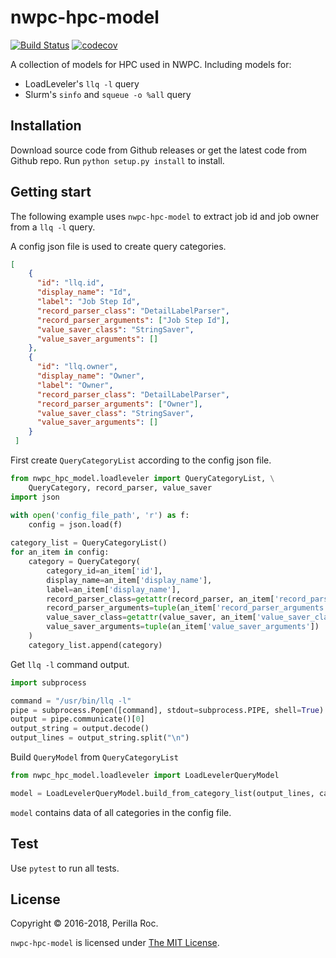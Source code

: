 # nwpc-hpc-model

[![Build Status](https://travis-ci.org/perillaroc/nwpc-hpc-model.svg?branch=master)](https://travis-ci.org/perillaroc/nwpc-hpc-model)
[![codecov](https://codecov.io/gh/perillaroc/nwpc-hpc-model/branch/master/graph/badge.svg)](https://codecov.io/gh/perillaroc/nwpc-hpc-model)

A collection of models for HPC used in NWPC. Including models for:

* LoadLeveler's `llq -l` query
* Slurm's `sinfo` and `squeue -o %all` query

## Installation

Download source code from Github releases or get the latest code from Github repo. 
Run `python setup.py install` to install.

## Getting start

The following example uses `nwpc-hpc-model` to extract job id and job owner from a `llq -l` query.
 
A config json file is used to create query categories.

```json
[
    {
      "id": "llq.id",
      "display_name": "Id",
      "label": "Job Step Id",
      "record_parser_class": "DetailLabelParser",
      "record_parser_arguments": ["Job Step Id"],
      "value_saver_class": "StringSaver",
      "value_saver_arguments": []
    },
    {
      "id": "llq.owner",
      "display_name": "Owner",
      "label": "Owner",
      "record_parser_class": "DetailLabelParser",
      "record_parser_arguments": ["Owner"],
      "value_saver_class": "StringSaver",
      "value_saver_arguments": []
    }
 ]

```

First create `QueryCategoryList` according to the config json file.

```python
from nwpc_hpc_model.loadleveler import QueryCategoryList, \
    QueryCategory, record_parser, value_saver
import json

with open('config_file_path', 'r') as f:
    config = json.load(f)
    
category_list = QueryCategoryList()
for an_item in config:
    category = QueryCategory(
        category_id=an_item['id'],
        display_name=an_item['display_name'],
        label=an_item['display_name'],
        record_parser_class=getattr(record_parser, an_item['record_parser_class']),
        record_parser_arguments=tuple(an_item['record_parser_arguments']),
        value_saver_class=getattr(value_saver, an_item['value_saver_class']),
        value_saver_arguments=tuple(an_item['value_saver_arguments'])
    )
    category_list.append(category)
```

Get `llq -l` command output.

```python
import subprocess

command = "/usr/bin/llq -l"
pipe = subprocess.Popen([command], stdout=subprocess.PIPE, shell=True)
output = pipe.communicate()[0]
output_string = output.decode()
output_lines = output_string.split("\n")
```

Build `QueryModel` from `QueryCategoryList`

```python
from nwpc_hpc_model.loadleveler import LoadLevelerQueryModel

model = LoadLevelerQueryModel.build_from_category_list(output_lines, category_list)
```

`model` contains data of all categories in the config file.

## Test

Use `pytest` to run all tests.

## License

Copyright &copy; 2016-2018, Perilla Roc.

`nwpc-hpc-model` is licensed under [The MIT License](https://opensource.org/licenses/MIT).
